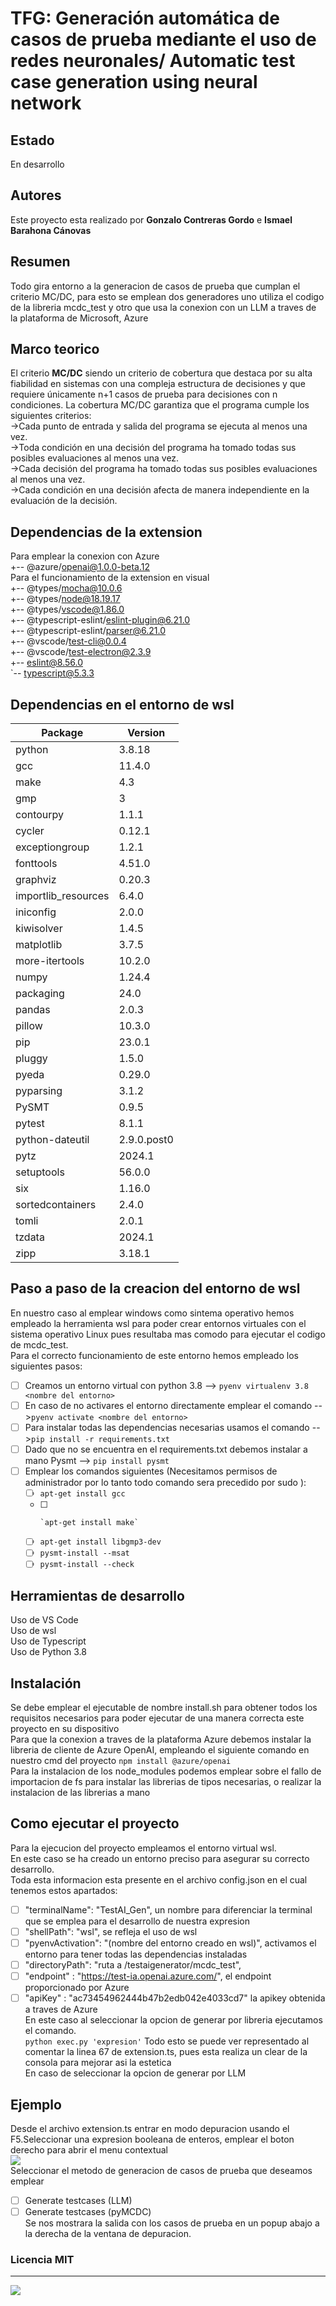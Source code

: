 # TFG: Generación automática de casos de prueba mediante el uso de redes neuronales/ Automatic test case generation using neural network
## Estado  
En desarrollo
## Autores
Este proyecto esta realizado por **Gonzalo Contreras Gordo** e **Ismael Barahona Cánovas**
## Resumen
Todo gira entorno a la generacion de casos de prueba que cumplan el criterio MC/DC, para esto se emplean dos generadores uno utiliza el codigo de la libreria mcdc_test y otro que usa la conexion  con  un LLM a traves de la plataforma de Microsoft, Azure
## Marco teorico
El criterio **MC/DC** siendo un criterio de cobertura que destaca por su alta fiabilidad en sistemas con una compleja estructura de decisiones y que requiere únicamente n+1 casos de prueba para decisiones con n condiciones. La cobertura MC/DC garantiza que el programa cumple los siguientes criterios:  
->Cada punto de entrada y salida del programa se ejecuta al menos una vez.  
->Toda condición en una decisión del programa ha tomado todas sus posibles evaluaciones al menos una vez.  
->Cada decisión del programa ha tomado todas sus posibles evaluaciones al menos una vez.  
->Cada condición en una decisión afecta de manera independiente en la evaluación de la decisión.  

## Dependencias de la extension
Para emplear la conexion con Azure  
+-- @azure/openai@1.0.0-beta.12   
Para el funcionamiento de la extension en visual   
+-- @types/mocha@10.0.6  
+-- @types/node@18.19.17  
+-- @types/vscode@1.86.0  
+-- @typescript-eslint/eslint-plugin@6.21.0  
+-- @typescript-eslint/parser@6.21.0  
+-- @vscode/test-cli@0.0.4  
+-- @vscode/test-electron@2.3.9  
+-- eslint@8.56.0  
`-- typescript@5.3.3
## Dependencias en el entorno de wsl  
  
|Package           |   Version|  
|-------------------|-----------|
| python             |3.8.18  |
 |gcc                 |11.4.0 |   
 |make                |4.3|
 |gmp                | 3|
 |contourpy          |1.1.1  |
|cycler             | 0.12.1 | 
|exceptiongroup     |1.2.1  |
|fonttools          | 4.51.0  |
|graphviz           | 0.20.3  |
|importlib_resources |6.4.0  |
|iniconfig           |2.0.0  |
|kiwisolver          |1.4.5  |
|matplotlib          |3.7.5  |
|more-itertools      |10.2.0  |
|numpy               |1.24.4 | 
|packaging           |24.0  |
|pandas              |2.0.3  |
|pillow              |10.3.0  |
|pip                 |23.0.1  |
|pluggy              |1.5.0  |
|pyeda               |0.29.0  |
|pyparsing           |3.1.2  |
|PySMT               |0.9.5  |
|pytest              |8.1.1  |
|python-dateutil     |2.9.0.post0|  
|pytz                |2024.1  |
|setuptools          |56.0.0  |
|six                 |1.16.0  |
|sortedcontainers    |2.4.0  |
|tomli               |2.0.1  |
|tzdata              |2024.1 | 
|zipp                |3.18.1|  
 
## Paso a paso de la creacion del entorno de wsl
En nuestro caso al emplear windows como sintema operativo hemos empleado la herramienta wsl para poder crear entornos virtuales con el sistema operativo Linux pues resultaba mas comodo para ejecutar el codigo de mcdc_test.  
Para el correcto funcionamiento de este entorno hemos empleado los siguientes pasos:
- [ ] Creamos un entorno virtual con python 3.8 --> `pyenv virtualenv 3.8 <nombre del entorno>`  
- [ ] En caso de no activares el entorno directamente emplear el comando -->`pyenv activate <nombre del entorno>`  
- [ ] Para instalar todas las dependencias necesarias usamos el comando -->`pip install -r requirements.txt`
- [ ] Dado que no se encuentra en el requirements.txt debemos instalar a mano Pysmt -->  `pip install pysmt`
- [ ] Emplear los comandos siguientes (Necesitamos permisos de administrador por lo tanto todo comando sera precedido por sudo ):  
     - [ ]    `apt-get install gcc`  
     - [ ]     `apt-get install make`  
     - [ ]  `apt-get install libgmp3-dev`  
     - [ ]   `pysmt-install --msat`  
     - [ ]    `pysmt-install --check`  

## Herramientas de desarrollo  
Uso de VS Code   
Uso de wsl  
Uso de Typescript  
Uso de Python 3.8  
## Instalación
Se debe emplear el ejecutable de nombre install.sh para obtener todos los requisitos necesarios para poder ejecutar de una manera correcta este proyecto en su dispositivo  
Para que la conexion a traves de la plataforma Azure debemos instalar la libreria de cliente de Azure OpenAI, empleando el siguiente comando en nuestro cmd del proyecto
`npm install @azure/openai`  
Para la instalacion de los node_modules podemos emplear sobre el fallo de importacion de fs para instalar las librerias de tipos necesarias, o realizar la instalacion de las librerias a mano     
## Como ejecutar el proyecto
Para la ejecucion del proyecto empleamos el entorno virtual wsl.  
En este caso se ha creado un entorno preciso para asegurar su correcto desarrollo.    
Toda esta informacion esta presente en el archivo config.json en el cual tenemos estos apartados:    
- [ ] "terminalName": "TestAI_Gen", un nombre para diferenciar la terminal que se emplea para el desarrollo de nuestra expresion   
- [ ] "shellPath": "wsl",  se refleja el uso de wsl   
- [ ] "pyenvActivation": "(nombre del entorno creado en wsl)",   activamos el entorno para tener todas las dependencias instaladas  
- [ ] "directoryPath": "ruta a /testaigenerator/mcdc_test",    
- [ ] "endpoint" : "https://test-ia.openai.azure.com/", el endpoint proporcionado por Azure    
- [ ] "apiKey" : "ac73454962444b47b2edb042e4033cd7"  la apikey obtenida a traves de Azure  
En este caso al seleccionar la opcion de generar por libreria ejecutamos el comando.  
`python exec.py 'expresion'`
Todo esto se puede ver representado al comentar la linea 67 de extension.ts, pues esta realiza un clear de la consola para mejorar asi la estetica     
En caso de seleccionar la opcion de generar por LLM
## Ejemplo
Desde el archivo extension.ts entrar en modo depuracion usando el F5.Seleccionar una expresion booleana de enteros, emplear el boton derecho para abrir el menu contextual     
![](https://github.com/TGF-2023-24/testing-ai/assets/79473853/0d61cf5b-303e-4bb2-9d1e-fb4718c98ea9)  
Seleccionar el metodo de generacion de casos de prueba que deseamos emplear  
- [ ] Generate testcases (LLM) 
- [ ] Generate testcases (pyMCDC)   
Se nos mostrara la salida con los casos de prueba en un popup abajo a la derecha de la ventana de depuracion.  

### Licencia MIT
---



![](https://informatica.ucm.es/data/cont/media/www/pag-78821/escudofdigrande.png)

